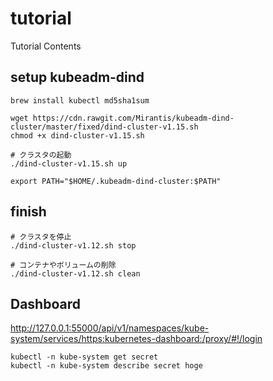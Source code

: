 # tutorial

Tutorial Contents

## setup kubeadm-dind

```
brew install kubectl md5sha1sum

wget https://cdn.rawgit.com/Mirantis/kubeadm-dind-cluster/master/fixed/dind-cluster-v1.15.sh
chmod +x dind-cluster-v1.15.sh

# クラスタの起動
./dind-cluster-v1.15.sh up

export PATH="$HOME/.kubeadm-dind-cluster:$PATH"
```

## finish

```
# クラスタを停止
./dind-cluster-v1.12.sh stop

# コンテナやボリュームの削除
./dind-cluster-v1.12.sh clean
```

## Dashboard

http://127.0.0.1:55000/api/v1/namespaces/kube-system/services/https:kubernetes-dashboard:/proxy/#!/login
```
kubectl -n kube-system get secret
kubectl -n kube-system describe secret hoge
```
